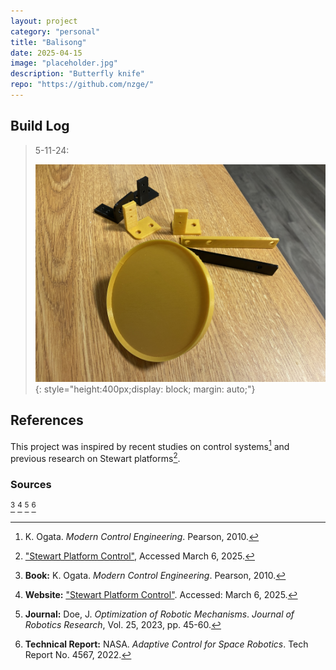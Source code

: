 ```yaml
---
layout: project
category: "personal"
title: "Balisong"
date: 2025-04-15
image: "placeholder.jpg"
description: "Butterfly knife"
repo: "https://github.com/nzge/"
---
```





## Build Log

> 5-11-24: 
>
> ![Alt text](/assets/media/capstone-robot_media/prints.JPG){: 
style="height:400px;display: block; margin: auto;"}


## References

This project was inspired by recent studies on control systems[^1] and previous research on Stewart platforms[^2].

### Sources

[^1]: K. Ogata. *Modern Control Engineering*. Pearson, 2010.  
[^2]: ["Stewart Platform Control"](https://example.com), Accessed March 6, 2025.  
[^3]: **Book:** K. Ogata. *Modern Control Engineering*. Pearson, 2010.  
[^4]: **Website:** ["Stewart Platform Control"](https://example.com). Accessed: March 6, 2025.  
[^5]: **Journal:** Doe, J. *Optimization of Robotic Mechanisms*. *Journal of Robotics Research*, Vol. 25, 2023, pp. 45-60.  
[^6]: **Technical Report:** NASA. *Adaptive Control for Space Robotics*. Tech Report No. 4567, 2022.  

<!-- Hidden references trigger the footnote rendering -->
<span id="hidden-references"> [^3] [^4] [^5] [^6]</span>